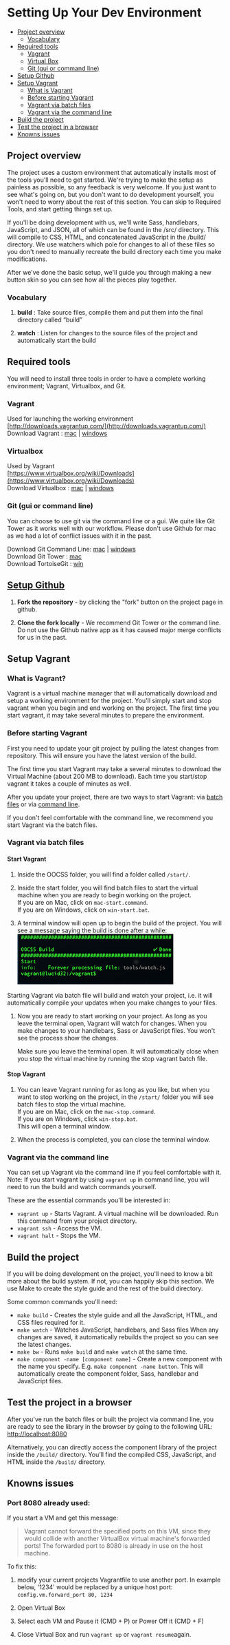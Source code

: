# Setting Up Your Dev Environment

* [Project overview](#overview)
    * [Vocabulary](#vocab)
* [Required tools](#required-tools)
    * [Vagrant](#required-vagrant)
    * [Virtual Box](#required-virtual)
    * [Git (gui or command line)](#required-git)
* [Setup Github](#setup-github)
* [Setup Vagrant](#setup-vagrant)
    * [What is Vagrant](#what-vagrant)
    * [Before starting Vagrant](#before-vagrant)
    * [Vagrant via batch files](#vagrant-batch)
    * [Vagrant via the command line](#vagrant-command)
* [Build the project](#build)
* [Test the project in a browser](#test)
* [Knowns issues](#issues)

## <a id="overview"></a>Project overview
The project uses a custom environment that automatically installs most of the tools you'll need to get started. We're trying to make the setup as painless as possible, so any feedback is very welcome. If you just want to see what's going on, but you don't want to do development yourself, you won't need to worry about the rest of this section. You can skip to Required Tools, and start getting things set up. 

If you'll be doing development with us, we'll write Sass, handlebars, JavaScript, and JSON, all of which can be found in the /src/ directory. This will compile to CSS, HTML, and concatenated JavaScript in the /build/ directory. We use watchers which pole for changes to all of these files so you don't need to manually recreate the build directory each time you make modifications. 

After we've done the basic setup, we'll guide you through making a new button skin so you can see how all the pieces play together.

### <a id="vocab"></a>Vocabulary

1. **build** : Take source files, compile them and put them into the final directory called “build”

1. **watch** : Listen for changes to the source files of the project and automatically start the build

## <a id="required-tools"></a>Required tools

You will need to install three tools in order to have a complete working environment; Vagrant, Virtualbox, and Git.

### <a id="required-vagrant"></a>Vagrant  
Used for launching the working environment  
[http://downloads.vagrantup.com/](http://downloads.vagrantup.com/)  
Download Vagrant : [mac](http://files.vagrantup.com/packages/64e360814c3ad960d810456add977fd4c7d47ce6/Vagrant.dmg) | [windows](http://files.vagrantup.com/packages/64e360814c3ad960d810456add977fd4c7d47ce6/Vagrant.msi)

### <a id="required-virtual"></a>Virtualbox
Used by Vagrant  
[https://www.virtualbox.org/wiki/Downloads](https://www.virtualbox.org/wiki/Downloads)  
Download Virtualbox : [mac](http://download.virtualbox.org/virtualbox/4.2.10/VirtualBox-4.2.10-84104-OSX.dmg) | [windows](http://download.virtualbox.org/virtualbox/4.2.10/VirtualBox-4.2.10-84105-Win.exe)

### <a id="required-git"></a>Git (gui or command line)
You can choose to use git via the command line or a gui. We quite like Git Tower as it works well with our workflow. Please don't use Github for mac as we had a lot of conflict issues with it in the past.

Download Git Command Line: [mac](http://git-scm.com/download/mac) | [windows](http://git-scm.com/download/win)  
Download Git Tower : [mac](http://www.git-tower.com/)   
Download TortoiseGit : [win](https://code.google.com/p/tortoisegit/wiki/Download?tm=2)

## <a id="setup-github"></a>[Setup Github](https://help.github.com/articles/fork-a-repo)
1. **Fork the repository** - by clicking the "fork" button on the project page in github.

1. **Clone the fork locally** - We recommend Git Tower or the command line. Do not use the Github native app as it has caused major merge conflicts for us in the past.

## <a id="setup-vagrant"></a>Setup Vagrant

### <a id="what-vagrant"></a>What is Vagrant?
Vagrant is a virtual machine manager that will automatically download and setup a working environment for the project. You'll simply start and stop vagrant when you begin and end working on the project. The first time you start vagrant, it may take several minutes to prepare the environment.

### <a id="before-vagrant"></a>Before starting Vagrant
First you need to update your git project by pulling the latest changes from repository. This will ensure you have the latest version of the build.

The first time you start Vagrant may take a several minutes to download the Virtual Machine (about 200 MB to download). Each time you start/stop vagrant it takes a couple of minutes as well.

After you update your project, there are two ways to start Vagrant: via [batch files](#vagrant-batch) or via [command line](#vagrant-command).

If you don't feel comfortable with the command line, we recommend you start Vagrant via the batch files.

### <a id="vagrant-batch"></a>Vagrant via batch files 

#### Start Vagrant

1. Inside the OOCSS folder, you will find a folder called `/start/`.

1. Inside the start folder, you will find batch files to start the virtual machine when you are ready to begin working on the project.  
If you are on Mac, click on `mac-start.command`.  
If you are on Windows, click on `win-start.bat`.

1. A terminal window will open up to begin the build of the project. You will see a message saying the build is done after a while:  
![Terminal window message](screenshot/terminal-build.png)
  
  Starting Vagrant via batch file will build and watch your project, i.e. it will automatically compile your updates when you make changes to your files.

1. Now you are ready to start working on your project. As long as you leave the terminal open, Vagrant will watch for changes. When you make changes to your handlebars, Sass or JavaScript files. You won't see the process show the changes. 

     Make sure you leave the terminal open. It will automatically close when you stop the virtual machine by running the stop vagrant batch file.

#### Stop Vagrant
1. You can leave Vagrant running for as long as you like, but when you want to stop working on the project,  in the `/start/` folder you will see batch files to stop the virtual machine.  
If you are on Mac, click on the `mac-stop.command`.  
If you are on Windows, click `win-stop.bat`.  
This will open a terminal window. 

1. When the process is completed, you can close the terminal window.

### <a id="vagrant-command"></a>Vagrant via the command line
You can set up Vagrant via the command line if you feel comfortable with it. Note: If you start vagrant by using `vagrant up` in command line, you will need to run the build and watch commands yourself.

These are the essential commands you'll be interested in:

* `vagrant up` - Starts Vagrant. A virtual machine will be downloaded. Run this command from your project directory.
* `vagrant ssh` - Access the VM.
* `vagrant halt` - Stops the VM.

## <a id="build"></a>Build the project

If you will be doing development on the project, you'll need to know a bit more about the build system. If not, you can happily skip this section. We use Make to create the style guide and the rest of the build directory.

Some common commands you'll need:

* `make build` - Creates the style guide and all the JavaScript, HTML, and CSS files required for it.
* `make watch` -  Watches JavaScript, handlebars, and Sass files When any changes are saved, it automatically rebuilds the project so you can see the latest changes.
* `make bw` - Runs `make buil`d and `make watch` at the same time.
* `make component -name [component name]` - Create a new component with the name you specify. E.g. `make component -name button`. This will automatically create the component folder, Sass, handlebar and JavaScript files.

## <a id="test"></a>Test the project in a browser
After you've run the batch files or built the project via command line,  you are ready to see the library in the browser by going to the following URL: [http://localhost:8080](http://localhost:8080)

Alternatively, you can directly access the component library of the project inside the `/build/` directory. You’ll find the compiled CSS, JavaScript, and HTML inside the `/build/` directory.

## <a id="issues"></a>Knowns issues

### Port 8080 already used:
If you start a VM and get this message: 
> Vagrant cannot forward the specified ports on this VM, since they would collide with another VirtualBox virtual machine's forwarded ports! The forwarded port to 8080 is already in use on the host machine.

To fix this:

1. modify your current projects Vagrantfile to use another port. In example below, '1234' would be replaced by a unique host port:  
`config.vm.forward_port 80, 1234`

1. Open Virtual Box
1. Select each VM and Pause it (CMD + P) or Power Off it (CMD + F)
1. Close Virtual Box and run `vagrant up` or `vagrant resume`again.




















